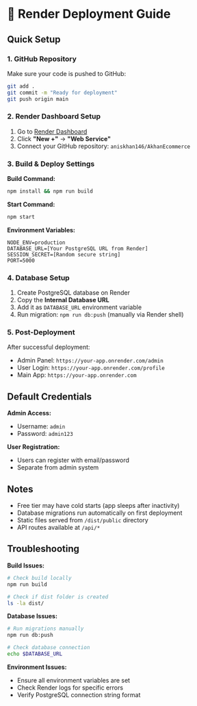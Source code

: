 # 🚀 Render Deployment Guide

## Quick Setup

### 1. **GitHub Repository**
Make sure your code is pushed to GitHub:
```bash
git add .
git commit -m "Ready for deployment"
git push origin main
```

### 2. **Render Dashboard Setup**

1. Go to [Render Dashboard](https://dashboard.render.com/)
2. Click **"New +"** → **"Web Service"**
3. Connect your GitHub repository: `aniskhan146/AkhanEcommerce`

### 3. **Build & Deploy Settings**

**Build Command:**
```bash
npm install && npm run build
```

**Start Command:**
```bash
npm start
```

**Environment Variables:**
```
NODE_ENV=production
DATABASE_URL=[Your PostgreSQL URL from Render]
SESSION_SECRET=[Random secure string]
PORT=5000
```

### 4. **Database Setup**

1. Create PostgreSQL database on Render
2. Copy the **Internal Database URL**
3. Add it as `DATABASE_URL` environment variable
4. Run migration: `npm run db:push` (manually via Render shell)

### 5. **Post-Deployment**

After successful deployment:
- Admin Panel: `https://your-app.onrender.com/admin`
- User Login: `https://your-app.onrender.com/profile`
- Main App: `https://your-app.onrender.com`

## Default Credentials

**Admin Access:**
- Username: `admin`
- Password: `admin123`

**User Registration:**
- Users can register with email/password
- Separate from admin system

## Notes

- Free tier may have cold starts (app sleeps after inactivity)
- Database migrations run automatically on first deployment
- Static files served from `/dist/public` directory
- API routes available at `/api/*`

## Troubleshooting

**Build Issues:**
```bash
# Check build locally
npm run build

# Check if dist folder is created
ls -la dist/
```

**Database Issues:**
```bash
# Run migrations manually
npm run db:push

# Check database connection
echo $DATABASE_URL
```

**Environment Issues:**
- Ensure all environment variables are set
- Check Render logs for specific errors
- Verify PostgreSQL connection string format
